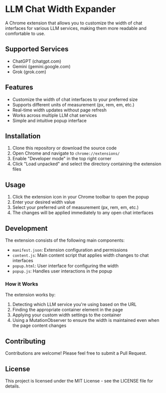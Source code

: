 # LLM Chat Width Expander

A Chrome extension that allows you to customize the width of chat interfaces for various LLM services, making them more readable and comfortable to use.

## Supported Services

- ChatGPT (chatgpt.com)
- Gemini (gemini.google.com)
- Grok (grok.com)

## Features

- Customize the width of chat interfaces to your preferred size
- Supports different units of measurement (px, rem, em, etc.)
- Real-time width updates without page refresh
- Works across multiple LLM chat services
- Simple and intuitive popup interface

## Installation

1. Clone this repository or download the source code
2. Open Chrome and navigate to `chrome://extensions/`
3. Enable "Developer mode" in the top right corner
4. Click "Load unpacked" and select the directory containing the extension files

## Usage

1. Click the extension icon in your Chrome toolbar to open the popup
2. Enter your desired width value
3. Select your preferred unit of measurement (px, rem, em, etc.)
4. The changes will be applied immediately to any open chat interfaces

## Development

The extension consists of the following main components:

- `manifest.json`: Extension configuration and permissions
- `content.js`: Main content script that applies width changes to chat interfaces
- `popup.html`: User interface for configuring the width
- `popup.js`: Handles user interactions in the popup

### How it Works

The extension works by:
1. Detecting which LLM service you're using based on the URL
2. Finding the appropriate container element in the page
3. Applying your custom width settings to the container
4. Using a MutationObserver to ensure the width is maintained even when the page content changes

## Contributing

Contributions are welcome! Please feel free to submit a Pull Request.

## License

This project is licensed under the MIT License - see the LICENSE file for details.
